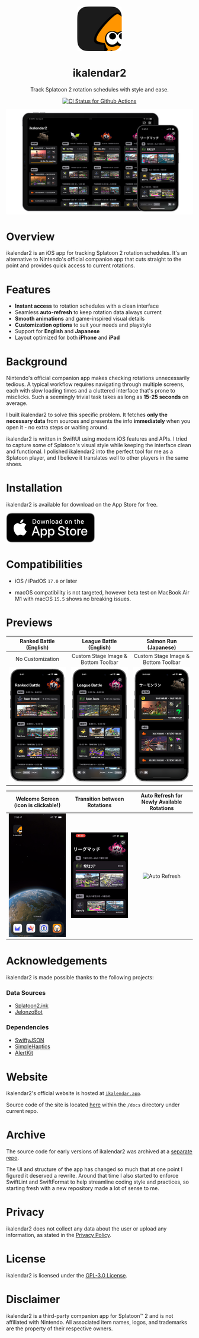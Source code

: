 <!-- markdownlint-disable MD033 MD041 -->

<p align="center">
  <img
    src="./Resources/MetaAssets/AppIcons/ikalendar2-app-icon-default-masked.png"
    alt="ikalendar2 logo"
    width=120
    />
</p>

<h1 align="center"/>ikalendar2</h1>

<p align="center">
Track Splatoon 2 rotation schedules with style and ease.
</p>

<div align="center">
  <a href="https://github.com/notbd/Ikalendar2/actions/workflows/ios-app-ci.yml">
    <img
      src="https://github.com/notbd/Ikalendar2/actions/workflows/ios-app-ci.yml/badge.svg"
      alt="CI Status for Github Actions"
      />
  </a>
</div>

![Hero](./Resources/MetaAssets/Demos/demo-universal-og.png)

# Overview

ikalendar2 is an iOS app for tracking Splatoon 2 rotation schedules. It's an alternative to Nintendo's official companion app that cuts straight to the point and provides quick access to current rotations.

# Features

- **Instant access** to rotation schedules with a clean interface
- Seamless **auto-refresh** to keep rotation data always current
- **Smooth animations** and game-inspired visual details
- **Customization options** to suit your needs and playstyle
- Support for **English** and **Japanese**
- Layout optimized for both **iPhone** and **iPad**

# Background

Nintendo's official companion app makes checking rotations unnecessarily tedious. A typical workflow requires navigating through multiple screens, each with slow loading times and a cluttered interface that's prone to misclicks. Such a seemingly trivial task takes as long as **15-25 seconds** on average.

I built ikalendar2 to solve this specific problem. It fetches **only the necessary data** from sources and presents the info **immediately** when you open it - no extra steps or waiting around.

ikalendar2 is written in SwiftUI using modern iOS features and APIs. I tried to capture some of Splatoon's visual style while keeping the interface clean and functional. I polished ikalendar2 into the perfect tool for me as a Splatoon player, and I believe it translates well to other players in the same shoes.

# Installation

ikalendar2 is available for download on the App Store for free.

[![Download on the App Store](./Resources/MetaAssets/Badges/download-app-store-EN-black.svg)](https://apps.apple.com/app/ikalendar2/id1529193361)

# Compatibilities

- iOS / iPadOS `17.0` or later

- macOS compatibility is not targeted, however beta test on MacBook Air M1 with macOS `15.5` shows no breaking issues.

# Previews

<!-- Have to set both `align="center"` and `style="text-align: center;"`
since some markdown parsers don't support one or the other.  -->
<table align="center" width="100%" style="text-align: center;">
  <thead>
    <tr>
      <th align="center" width="33%" style="text-align: center;">Ranked Battle (English)</th>
      <th align="center" width="33%" style="text-align: center;">League Battle (English)</th>
      <th align="center" width="33%" style="text-align: center;">Salmon Run (Japanese)</th>
    </tr>
  </thead>
  <tbody>
    <tr>
      <td align="center" width="33%" style="text-align: center;">No Customization</td>
      <td align="center" width="33%" style="text-align: center;">Custom Stage Image & Bottom Toolbar</td>
      <td align="center" width="33%" style="text-align: center;">Custom Stage Image & Bottom Toolbar</td>
    </tr>
    <tr>
      <td align="center" width="33%"><img alt="Battle" src="./Resources/MetaAssets/Demos/demo-phone-battle.png" width="100%"></td>
      <td align="center" width="33%"><img alt="Battle Alt" src="./Resources/MetaAssets/Demos/demo-phone-battle-alt.png" width="100%"></td>
      <td align="center" width="33%"><img alt="Salmon Run" src="./Resources/MetaAssets/Demos/demo-phone-salmon.png" width="100%"></td>
    </tr>
  </tbody>
</table>

<table align="center" width="100%" style="text-align: center;">
  <thead>
    <tr>
      <th align="center" width="33%" style="text-align: center;">Welcome Screen (icon is clickable!)</th>
      <th align="center" width="33%" style="text-align: center;">Transition between Rotations</th>
      <th align="center" width="33%" style="text-align: center;">Auto Refresh for Newly Available Rotations</th>
    </tr>
  </thead>
  <tbody>
    <tr>
      <td align="center" width="33%" style="text-align: center;"><img alt="Welcome Screen" src="./Resources/MetaAssets/Demos/gif-welcome.gif" width="100%"></td>
      <td align="center" width="33%" style="text-align: center;"><img alt="Rotation Transition" src="./Resources/MetaAssets/Demos/gif-transition.gif" width="100%"></td>
      <td align="center" width="33%" style="text-align: center;"><img alt="Auto Refresh" src="./Resources/MetaAssets/Demos/gif-auto-refresh.gif" width="100%"></td>
    </tr>
  </tbody>
</table>

# Acknowledgements

ikalendar2 is made possible thanks to the following projects:

<!-- markdownlint-disable-next-line MD001 -->
### Data Sources

- [Splatoon2.ink](https://github.com/misenhower/splatoon2.ink/wiki/Data-access-policy#data-urls)
- [JelonzoBot](https://splatoon.oatmealdome.me/about)

### Dependencies

- [SwiftyJSON](https://github.com/SwiftyJSON/SwiftyJSON)
- [SimpleHaptics](https://github.com/notbd/SimpleHaptics)
- [AlertKit](https://github.com/sparrowcode/AlertKit)

# Website

ikalendar2's official website is hosted at [`ikalendar.app`](https://ikalendar.app).

Source code of the site is located [here](https://github.com/notbd/Ikalendar2/tree/main/docs) within the `/docs` directory under current repo.

# Archive

The source code for early versions of ikalendar2 was archived at a [separate repo](https://github.com/notbd/ikalendar-2-archived).

The UI and structure of the app has changed so much that at one point I figured it deserved a rewrite. Around that time I also started to enforce SwiftLint and SwiftFormat to help streamline coding style and practices, so starting fresh with a new repository made a lot of sense to me.

# Privacy

ikalendar2 does not collect any data about the user or upload any information, as stated in the [Privacy Policy](https://ikalendar.app/privacy-policy).

# License

ikalendar2 is licensed under the [GPL-3.0 License](./LICENSE).

# Disclaimer

ikalendar2 is a third-party companion app for Splatoon™ 2 and is not affiliated with Nintendo. All associated item names, logos, and trademarks are the property of their respective owners.
